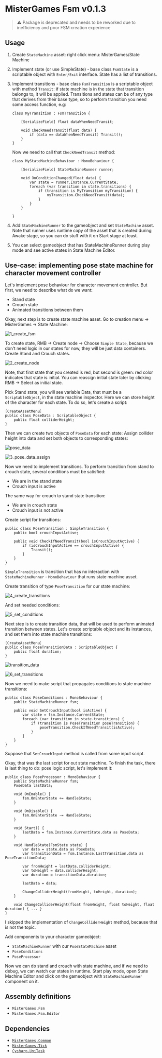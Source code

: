 # MisterGames Fsm v0.1.3

> :warning: Package is deprecated and needs to be reworked due to inefficiency and poor FSM creation experience

## Usage
1. Create `StateMachine` asset: right click menu: MisterGames/State Machine

2. Implement state (or use SimpleState) - base class `FsmState` is a scriptable object with `Enter/Exit` interface. 
   State has a list of transitions.
   
3. Implement transitions - base class `FsmTransition` is a scriptable object with method `Transit`: 
   if state machine is in the state that transition belongs to, it will be applied. 
   Transitions and states can be of any type that derives from their base type, so to perform transition you
   need some access function, e.g:
   
   ```
   class MyTransition : FsmTransition {
       
       [SerializeField] float dataWhenNeedTransit;
       
       void CheckNeedTransit(float data) {
           if (data == dataWhenNeedTransit) Transit();
       }
   }
   ```
   
   Now we need to call that `CheckNeedTransit` method:
   
   ```
   class MyStateMachineBehaviour : MonoBehaviour {
       
       [SerializeField] StateMachineRunner runner;
       
       void OnConditionChanged(float data) {
           var state = runner.Instance.CurrentState;
           foreach (var transition in state.transitions) {
               if (transition is MyTransition myTransition) {
                   myTransition.CheckNeedTransit(data);
               }
           }
       }
       
   }
   ```
    
4. Add `StateMachineRunner` to the gameobject and set `StateMachine` asset. Note that runner uses
   runtime copy of the asset that is created during Awake stage, so you can do stuff with it on Start
   stage at least.

5. You can select gameobject that has StateMachineRunner during play mode and see active states in State Machine Editor.

## Use-case: implementing pose state machine for character movement controller

Let's implement pose behaviour for character movement controller. But first, we need to describe what do we want:
- Stand state
- Crouch state
- Animated transitions between them
  
Okay, next step is to create state machine asset. Go to creation menu -> MisterGames -> State Machine:

![1_create_fsm](https://user-images.githubusercontent.com/109593086/208444536-a24e982a-c91c-4b58-9d7c-2d44d12e861d.gif)

To create state, RMB -> Create node -> Choose ```Simple State```, because we don't need logic in our states for now,
they will be just data containers. Create Stand and Crouch states. 

![2_create_node](https://user-images.githubusercontent.com/109593086/208444612-55622825-406d-49af-84fd-57c8c1809f4e.gif)

Note, that first state that you created is red, but second is green: red color indicates that state is initial. 
You can reassign initial state later by clicking RMB -> Select as initial state.

Pick Stand state, you will see variable Data, that must be a ```ScriptableObject```, in the state machine inspector.
Here we can store height of the character for each state. To do so, let's create a script:

```
[CreateAssetMenu]
public class PoseData : ScriptableObject {
    public float colliderHeight;
}
```

Then we can create two objects of ```PoseData``` for each state:
Assign collider height into data and set both objects to corresponding states:

![pose_data](https://user-images.githubusercontent.com/109593086/208444665-9982bdf9-26cb-4b9d-845b-64dd4d5e6acc.png)

![3_pose_data_assign](https://user-images.githubusercontent.com/109593086/208444684-15afd0f3-34fd-4f64-9d58-cfc5cb9276b9.gif)

Now we need to implement transitions. To perform transition from stand to crouch state,
several conditions must be satisfied:

- We are in the stand state
- Crouch input is active

The same way for crouch to stand state transition:

- We are in crouch state
- Crouch input is not active

Create script for transitions:

```
public class PoseTransition : SimpleTransition {
    public bool crouchInputActive;
        
    public void CheckIfNeedTransit(bool isCrouchInputActive) {
        if (isCrouchInputActive == crouchInputActive) {
            Transit();
        }
    }  
}
```

```SimpleTransition``` is transition that has no interaction with ```StateMachineRunner``` - ```MonoBehaviour``` that runs 
state machine asset.

Create transition of type ```PoseTransition``` for our state machine:

![4_create_transitions](https://user-images.githubusercontent.com/109593086/208444716-8b1c4e6d-2117-4bf0-96c5-045c366b58b3.gif)

And set needed conditions:

![5_set_conditions](https://user-images.githubusercontent.com/109593086/208444738-8a5da324-4b0a-48b6-9ba9-910c17463cc3.gif)

Next step is to create transition data, that will be used to perform animated transition between states. 
Let's create scriptable object and its instances, and set them into state machine transitions:

```
[CreateAssetMenu]
public class PoseTransitionData : ScriptableObject {
    public float duration;
}
``` 

![transition_data](https://user-images.githubusercontent.com/109593086/208444767-c02eb1fa-63f1-471b-be26-13656d945b6c.png)

![6_set_transitions](https://user-images.githubusercontent.com/109593086/208444785-cd2fbdc8-d6cf-48f6-aeb7-f4af2cb4cdc3.gif)

Now we need to make script that propagates conditions to state machine transitions:

```
public class PoseConditions : MonoBehaviour {
    public StateMachineRunner fsm;
    
    public void SetCrouchInput(bool isActive) {
        var state = fsm.Instance.CurrentState;
        foreach (var transition in state.transitions) {
            if (transition is PoseTransition poseTransition) {
                poseTransition.CheckIfNeedTransit(isActive);
            }
        }
    }
}
``` 

Suppose that ```SetCrouchInput``` method is called from some input script.

Okay, that was the last script for out state machine. To finish the task, there is last thing to do:
pose logic script, let's implement it:

``` 
public class PoseProcessor : MonoBehaviour {
    public StateMachineRunner fsm;
    PoseData lastData;
    
    void OnEnable() {
        fsm.OnEnterState += HandleState;
    }
    
    void OnDisable() {
        fsm.OnEnterState -= HandleState;
    }
    
    void Start() {
        lastData = fsm.Instance.CurrentState.data as PoseData;
    }
    
    void HandleState(FsmState state) {
        var data = state.data as PoseData;
        var transitionData = fsm.Instance.LastTransition.data as PoseTransitionData;
        
        var fromHeight = lastData.colliderHeight;
        var toHeight = data.colliderHeight;
        var duration = transitionData.duration;
        
        lastData = data;
        
        ChangeColliderHeight(fromHeight, toHeight, duration);
    }
    
    void ChangeColliderHeight(float fromHeight, float toHeight, float duration) { ... }
}
```

I skipped the implementation of ```ChangeColliderHeight``` method, because that is not the topic.

Add components to your character gameobject:
- ```StateMachineRunner``` with our ```PoseStateMachine``` asset
- ```PoseConditions```
- ```PoseProcessor```

Now we can do stand and crouch with state machine, and if we need to debug, we can watch our states in runtime. 
Start play mode, open State Machine Editor and click on the gameobject with ```StateMachineRunner``` component on it.

## Assembly definitions
- `MisterGames.Fsm`
- `MisterGames.Fsm.Editor`

## Dependencies
- [`MisterGames.Common`](https://github.com/theverymistergames/unity-common/tree/master/Common)
- [`MisterGames.Tick`](https://github.com/theverymistergames/unity-common/tree/master/Tick)
- [`Cysharp.UniTask`](https://github.com/Cysharp/UniTask)
